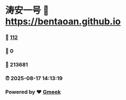 # 涛安一号 :link: https://bentaoan.github.io 
### :page_facing_up: [112](https://bentaoan.github.io/tag.html) 
### :speech_balloon: 0 
### :hibiscus: 213681 
### :alarm_clock: 2025-08-17 14:13:19 
### Powered by :heart: [Gmeek](https://github.com/Meekdai/Gmeek)
